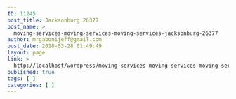 ```yaml
---
ID: 11245
post_title: Jacksonburg 26377
post_name: >
  moving-services-moving-services-moving-services-jacksonburg-26377
author: mrgabonijeff@gmail.com
post_date: 2018-03-28 01:49:49
layout: page
link: >
  http://localhost/wordpress/moving-services-moving-services-moving-services-jacksonburg-26377/
published: true
tags: [ ]
categories: [ ]
---
```

